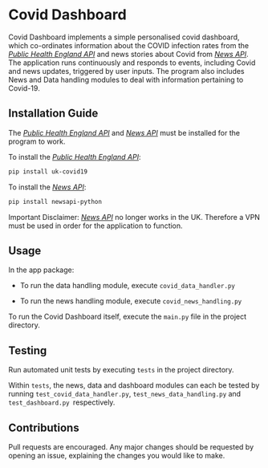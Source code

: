 # Covid Dashboard

Covid Dashboard implements a simple personalised covid dashboard, which co-ordinates information about the COVID infection rates from the 
[_Public Health England API_](https://publichealthengland.github.io/coronavirus-dashboard-api-python-sdk/) and news 
stories about Covid from [_News API_](https://newsapi.org/). 
The application runs continuously and responds to events, including Covid and news updates, triggered by user inputs.
The program also includes News and Data handling modules to deal with information pertaining to Covid-19. 

## Installation Guide

The [_Public Health England API_](https://publichealthengland.github.io/coronavirus-dashboard-api-python-sdk/) and 
[_News API_](https://newsapi.org/) must be installed for the program to work.

To install the [_Public Health England API_](https://publichealthengland.github.io/coronavirus-dashboard-api-python-sdk/):
```bash
pip install uk-covid19
```

To install the [_News API_](https://newsapi.org/):

```bash
pip install newsapi-python
```

Important Disclaimer: [_News API_](https://newsapi.org/) no longer works in the UK. Therefore a VPN must be used in 
order for the application to function. 

## Usage

In the app package:

- To run the data handling module, execute `covid_data_handler.py`

- To run the news handling module, execute `covid_news_handling.py`

To run the Covid Dashboard itself,  execute the `main.py` file in the project directory.

## Testing 

Run automated unit tests by executing `tests` in the project directory.

Within `tests`, the news, data and dashboard modules can each be tested by running `test_covid_data_handler.py`, 
`test_news_data_handling.py` and `test_dashboard.py `respectively.

## Contributions

Pull requests are encouraged. Any major changes should be requested by opening an issue, explaining the changes 
you would like to make.











